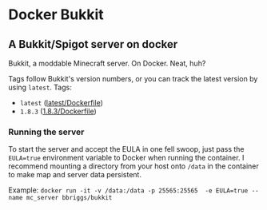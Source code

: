 # Docker Bukkit
## A Bukkit/Spigot server on docker
Bukkit, a moddable Minecraft server. On Docker. Neat, huh?

Tags follow Bukkit's version numbers, or you can track the latest version by using `latest`.
Tags: 
* `latest` ([latest/Dockerfile](https://github.com/bbriggs/docker-bukkit/blob/latest/Dockerfile))
* `1.8.3`  ([1.8.3/Dockerfile](https://github.com/bbriggs/docker-bukkit/blob/1.8.3/Dockerfile))

### Running the server
To start the server and accept the EULA in one fell swoop, just pass the `EULA=true` environment variable to Docker when running the container. I recommend mounting a directory from your host onto `/data` in the container to make map and server data persistent. 

Example:
`docker run -it -v /data:/data -p 25565:25565  -e EULA=true --name mc_server bbriggs/bukkit` 
